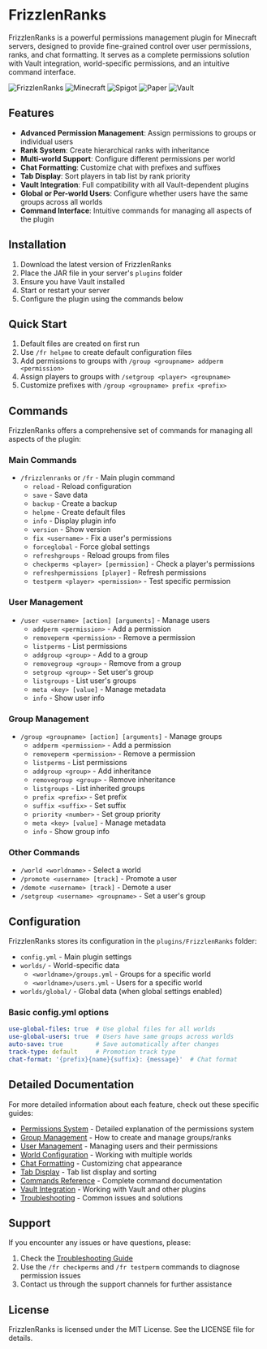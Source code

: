 # FrizzlenRanks

FrizzlenRanks is a powerful permissions management plugin for Minecraft servers, designed to provide fine-grained control over user permissions, ranks, and chat formatting. It serves as a complete permissions solution with Vault integration, world-specific permissions, and an intuitive command interface.

![FrizzlenRanks](https://img.shields.io/badge/FrizzlenRanks-v1.0-blue)
![Minecraft](https://img.shields.io/badge/Minecraft-1.8+-green)
![Spigot](https://img.shields.io/badge/Spigot-✓-yellow)
![Paper](https://img.shields.io/badge/Paper-✓-yellow)
![Vault](https://img.shields.io/badge/Vault-Required-red)

## Features

- **Advanced Permission Management**: Assign permissions to groups or individual users
- **Rank System**: Create hierarchical ranks with inheritance
- **Multi-world Support**: Configure different permissions per world
- **Chat Formatting**: Customize chat with prefixes and suffixes
- **Tab Display**: Sort players in tab list by rank priority
- **Vault Integration**: Full compatibility with all Vault-dependent plugins
- **Global or Per-world Users**: Configure whether users have the same groups across all worlds
- **Command Interface**: Intuitive commands for managing all aspects of the plugin

## Installation

1. Download the latest version of FrizzlenRanks
2. Place the JAR file in your server's `plugins` folder
3. Ensure you have Vault installed
4. Start or restart your server
5. Configure the plugin using the commands below

## Quick Start

1. Default files are created on first run
2. Use `/fr helpme` to create default configuration files
3. Add permissions to groups with `/group <groupname> addperm <permission>`
4. Assign players to groups with `/setgroup <player> <groupname>`
5. Customize prefixes with `/group <groupname> prefix <prefix>`

## Commands

FrizzlenRanks offers a comprehensive set of commands for managing all aspects of the plugin:

### Main Commands

- `/frizzlenranks` or `/fr` - Main plugin command
  - `reload` - Reload configuration
  - `save` - Save data
  - `backup` - Create a backup
  - `helpme` - Create default files
  - `info` - Display plugin info
  - `version` - Show version
  - `fix <username>` - Fix a user's permissions
  - `forceglobal` - Force global settings
  - `refreshgroups` - Reload groups from files
  - `checkperms <player> [permission]` - Check a player's permissions
  - `refreshpermissions [player]` - Refresh permissions
  - `testperm <player> <permission>` - Test specific permission

### User Management

- `/user <username> [action] [arguments]` - Manage users
  - `addperm <permission>` - Add a permission
  - `removeperm <permission>` - Remove a permission
  - `listperms` - List permissions
  - `addgroup <group>` - Add to a group
  - `removegroup <group>` - Remove from a group
  - `setgroup <group>` - Set user's group
  - `listgroups` - List user's groups
  - `meta <key> [value]` - Manage metadata
  - `info` - Show user info

### Group Management

- `/group <groupname> [action] [arguments]` - Manage groups
  - `addperm <permission>` - Add a permission
  - `removeperm <permission>` - Remove a permission
  - `listperms` - List permissions
  - `addgroup <group>` - Add inheritance
  - `removegroup <group>` - Remove inheritance
  - `listgroups` - List inherited groups
  - `prefix <prefix>` - Set prefix
  - `suffix <suffix>` - Set suffix
  - `priority <number>` - Set group priority
  - `meta <key> [value]` - Manage metadata
  - `info` - Show group info

### Other Commands

- `/world <worldname>` - Select a world
- `/promote <username> [track]` - Promote a user
- `/demote <username> [track]` - Demote a user
- `/setgroup <username> <groupname>` - Set a user's group

## Configuration

FrizzlenRanks stores its configuration in the `plugins/FrizzlenRanks` folder:

- `config.yml` - Main plugin settings
- `worlds/` - World-specific data
  - `<worldname>/groups.yml` - Groups for a specific world
  - `<worldname>/users.yml` - Users for a specific world
- `worlds/global/` - Global data (when global settings enabled)

### Basic config.yml options

```yaml
use-global-files: true  # Use global files for all worlds
use-global-users: true  # Users have same groups across worlds
auto-save: true         # Save automatically after changes
track-type: default     # Promotion track type
chat-format: '{prefix}{name}{suffix}: {message}'  # Chat format
```

## Detailed Documentation

For more detailed information about each feature, check out these specific guides:

- [Permissions System](docs/permissions.md) - Detailed explanation of the permissions system
- [Group Management](docs/groups.md) - How to create and manage groups/ranks
- [User Management](docs/users.md) - Managing users and their permissions
- [World Configuration](docs/worlds.md) - Working with multiple worlds
- [Chat Formatting](docs/chat.md) - Customizing chat appearance
- [Tab Display](docs/tab.md) - Tab list display and sorting
- [Commands Reference](docs/commands.md) - Complete command documentation
- [Vault Integration](docs/vault.md) - Working with Vault and other plugins
- [Troubleshooting](docs/troubleshooting.md) - Common issues and solutions

## Support

If you encounter any issues or have questions, please:

1. Check the [Troubleshooting Guide](docs/troubleshooting.md)
2. Use the `/fr checkperms` and `/fr testperm` commands to diagnose permission issues
3. Contact us through the support channels for further assistance

## License

FrizzlenRanks is licensed under the MIT License. See the LICENSE file for details. 